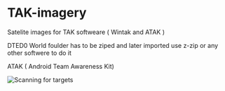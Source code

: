 # TAK-imagery
Satelite images for TAK softweare ( Wintak and ATAK )


DTED0 World foulder has to be ziped and later imported use z-zip or any other softwere to do it


ATAK ( Android Team Awareness Kit)

![Scanning for targets](https://tak.gov/packs/media/img/uploads/device-demonstration-01-aa3ed3ce2bdcd4507bed3f9c768795d0.png)
